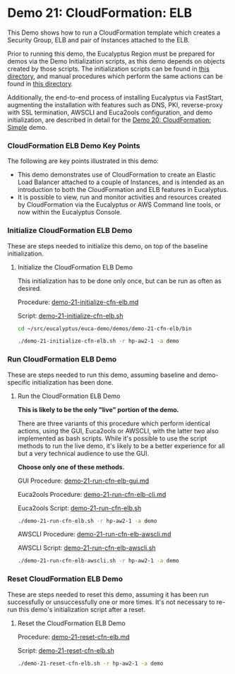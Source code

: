 # Demo 21: CloudFormation: ELB

This Demo shows how to run a CloudFormation template which creates a Security Group, ELB and pair
of Instances attached to the ELB.

Prior to running this demo, the Eucalyptus Region must be prepared for demos via the Demo
Initialization scripts, as this demo depends on objects created by those scripts. The
initialization scripts can be found in [this directory](../demo-00-initialize/bin), and
manual procedures which perform the same actions can be found in
[this directory](../demo-00-initialize/docs).

Additionally, the end-to-end process of installing Eucalyptus via FastStart, augmenting the
installation with features such as DNS, PKI, reverse-proxy with SSL termination, AWSCLI and
Euca2ools configuration, and demo initialization, are described in detail for the
[Demo 20: CloudFormation: Simple](../demo-20-cfn-simple/README.md) demo.

### CloudFormation ELB Demo Key Points

The following are key points illustrated in this demo:

* This demo demonstrates use of CloudFormation to create an Elastic Load Balancer attached to
  a couple of Instances, and is intended as an introduction to both the CloudFormation and
  ELB features in Eucalyptus.
* It is possible to view, run and monitor activities and resources created by CloudFormation
  via the Eucalyptus or AWS Command line tools, or now within the Eucalyptus Console.

### Initialize CloudFormation ELB Demo

These are steps needed to initialize this demo, on top of the baseline initialization.

1. Initialize the CloudFormation ELB Demo

    This initialization has to be done only once, but can be run as often as desired.

    Procedure: [demo-21-initialize-cfn-elb.md](docs/demo-21-initialize-cfn-elb.md)

    Script: [demo-21-initialize-cfn-elb.sh](bin/demo-21-initialize-cfn-elb.sh)

    ```bash
    cd ~/src/eucalyptus/euca-demo/demos/demo-21-cfn-elb/bin

    ./demo-21-initialize-cfn-elb.sh -r hp-aw2-1 -a demo
    ```

### Run CloudFormation ELB Demo

These are steps needed to run this demo, assuming baseline and demo-specific initialization
has been done.

1. Run the CloudFormation ELB Demo

    **This is likely to be the only "live" portion of the demo.**

    There are three variants of this procedure which perform identical actions, using
    the GUI, Euca2ools or AWSCLI, with the latter two also implemented as bash scripts. While
    it's possible to use the script methods to run the live demo, it's likely to be a better
    experience for all but a very technical audience to use the GUI.

    **Choose only one of these methods.**

    GUI Procedure: [demo-21-run-cfn-elb-gui.md](docs/demo-21-run-cfn-elb-gui.md)

    Euca2ools Procedure: [demo-21-run-cfn-elb-cli.md](docs/demo-21-run-cfn-elb-cli.md)

    Euca2ools Script: [demo-21-run-cfn-elb.sh](bin/demo-21-run-cfn-elb.sh)

    ```bash
    ./demo-21-run-cfn-elb.sh -r hp-aw2-1 -a demo
    ```

    AWSCLI Procedure: [demo-21-run-cfn-elb-awscli.md](docs/demo-21-run-cfn-elb-awscli.md)

    AWSCLI Script: [demo-21-run-cfn-elb-awscli.sh](bin/demo-21-run-cfn-elb-awscli.sh)

    ```bash
    ./demo-21-run-cfn-elb-awscli.sh -r hp-aw2-1 -a demo
    ```

### Reset CloudFormation ELB Demo

These are steps needed to reset this demo, assuming it has been run successfully or unsuccessfully
one or more times. It's not necessary to re-run this demo's initialization script after a reset.

1. Reset the CloudFormation ELB Demo

    Procedure: [demo-21-reset-cfn-elb.md](docs/demo-21-reset-cfn-elb.md)

    Script: [demo-21-reset-cfn-elb.sh](bin/demo-21-reset-cfn-elb.sh)

    ```bash
    ./demo-21-reset-cfn-elb.sh -r hp-aw2-1 -a demo
    ```

